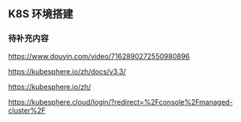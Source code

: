 ## K8S 环境搭建
### 待补充内容
https://www.douyin.com/video/7162890272550980896


https://kubesphere.io/zh/docs/v3.3/

https://kubesphere.io/zh/


https://kubesphere.cloud/login/?redirect=%2Fconsole%2Fmanaged-cluster%2F

